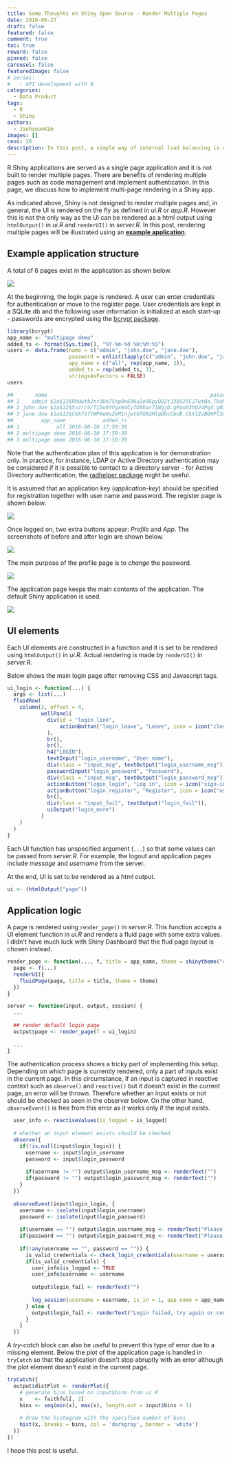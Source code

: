 ```yaml
---
title: Some Thoughts on Shiny Open Source - Render Multiple Pages
date: 2016-06-27
draft: false
featured: false
comment: true
toc: true
reward: false
pinned: false
carousel: false
featuredImage: false
# series:
#   - API development with R
categories:
  - Data Product
tags: 
  - R
  - Shiny
authors:
  - JaehyeonKim
images: []
cevo: 26
description: In this post, a simple way of internal load balancing is demonstrated by redirecting multiple same applications, depending on the number of processes binded to them
---
```


R Shiny applications are served as a single page application and it is not built to render multiple pages. There are benefits of rendering multiple pages such as code management and implement authentication. In this page, we discuss how to implement multi-page rendering in a Shiny app.

As indicated above, Shiny is not designed to render multiple pages and, in general, the UI is rendered on the fly as defined in *ui.R* or *app.R*. However this is not the only way as the UI can be rendered as a html output using `htmlOutput()` in *ui.R* and `renderUI()` in *server.R*. In this post, rendering multiple pages will be illustrated using an [**example application**](https://github.com/jaehyeon-kim/shiny-multipage).

## Example application structure

A total of 6 pages exist in the application as shown below.

![](flow.png#center)

At the beginning, the login page is rendered. A user can enter credentials for authentication or move to the register page. User credentials are kept in a SQLite db and the following user information is initialized at each start-up - passwords are encrypted using the [bcrypt package](https://cran.r-project.org/web/packages/bcrypt/index.html).


```r
library(bcrypt)
app_name <- "multipage demo"
added_ts <- format(Sys.time(), "%Y-%m-%d %H:%M:%S")
users <- data.frame(name = c("admin", "john.doe", "jane.doe"),
                    password = unlist(lapply(c("admin", "john.doe", "jane.doe"), hashpw)),
                    app_name = c("all", rep(app_name, 2)),
                    added_ts = rep(added_ts, 3),
                    stringsAsFactors = FALSE)
users
```

```bash
##       name                                                     password
## 1    admin $2a$12$RhUwtbJnr3Uo75npOeE96u1eRGpyQD2tJ38S2lCJ7wtBa.THxMGf2
## 2 john.doe $2a$12$Svzr/4/Ti5u6YVgx04Cy7OXhar71NgjD.gPpoX3hUJ4Pgd.gN1V.u
## 3 jane.doe $2a$12$CGAfSfYWP9eOuZxM1njwtOfGR2MlqDbcCeUE.CkXlZvBGHPlSORDW
##         app_name            added_ts
## 1            all 2016-06-10 17:59:39
## 2 multipage demo 2016-06-10 17:59:39
## 3 multipage demo 2016-06-10 17:59:39
```

Note that the authentication plan of this application is for demonstration only. In practice, for instance, LDAP or Active Directory authentication may be considered if it is possible to contact to a directory server - for Active Directory authentication, the [radhelper package](https://github.com/jaehyeon-kim/radhelper) might be useful.

It is assumed that an application key (*application-key*) should be specified for registration together with user name and password. The register page is shown below.

![](register.png#center)

Once logged on, two extra buttons appear: *Profile* and *App*. The screenshots of before and after login are shown below.

![](login.png#center)

The main purpose of the profile page is to *change* the password.

![](profile.png#center)

The application page keeps the main contents of the application. The default Shiny application is used.

![](app.png#center)

## UI elements

Each UI elements are constructed in a function and it is set to be rendered using `htmlOutput()` in *ui.R*. Actual rendering is made by `renderUI()` in *server.R*. 

Below shows the main login page after removing CSS and Javascript tags.


```r
ui_login <- function(...) {
  args <- list(...)
  fluidRow(
    column(3, offset = 4,
           wellPanel(
             div(id = "login_link",
                 actionButton("login_leave", "Leave", icon = icon("close"), width = "100px")
             ),
             br(),
             br(),
             h4("LOGIN"),
             textInput("login_username", "User name"),
             div(class = "input_msg", textOutput("login_username_msg")),
             passwordInput("login_password", "Password"),
             div(class = "input_msg", textOutput("login_password_msg")),
             actionButton("login_login", "Log in", icon = icon("sign-in"), width = "100px"),
             actionButton("login_register", "Register", icon = icon("user-plus"), width = "100px"),
             br(),
             div(class = "input_fail", textOutput("login_fail")),
             uiOutput("login_more")
           )
    )
  )
}
```

Each UI function has unspecified argument (`...`) so that some values can be passed from *server.R*. For example, the logout and application pages include *message* and *username* from the server.

At the end, UI is set to be rendered as a html output.


```r
ui <- (htmlOutput("page"))
```

## Application logic

A page is rendered using `render_page()` in *server.R*. This function accepts a UI element function in *ui.R* and renders a fluid page with some extra values. I didn't have much luck with Shiny Dashboard that the flud page layout is chosen instead.


```r
render_page <- function(..., f, title = app_name, theme = shinytheme("cerulean")) {
  page <- f(...)
  renderUI({
    fluidPage(page, title = title, theme = theme)
  })
}

server <- function(input, output, session) {
  ...
  
  ## render default login page
  output$page <- render_page(f = ui_login)
  
  ...
}
```

The authentication process shows a tricky part of implementing this setup. Depending on which page is currently rendered, only a part of inputs exist in the current page. In this circumstance, if an input is captured in reactive context such as `observe()` and `reactive()` but it doesn't exist in the current page, an error will be thrown. Therefore whether an input exists or not should be checked as seen in the observer below. On the other hand, `observeEvent()` is free from this error as it works only if the input exists.


```r
  user_info <- reactiveValues(is_logged = is_logged)
  
  # whether an input element exists should be checked
  observe({
    if(!is.null(input$login_login)) {
      username <- input$login_username
      password <- input$login_password
      
      if(username != "") output$login_username_msg <- renderText("")
      if(password != "") output$login_password_msg <- renderText("")
    }
  })
  
  observeEvent(input$login_login, {
    username <- isolate(input$login_username)
    password <- isolate(input$login_password)
    
    if(username == "") output$login_username_msg <- renderText("Please enter user name")
    if(password == "") output$login_password_msg <- renderText("Please enter password")
    
    if(!any(username == "", password == "")) {
      is_valid_credentials <- check_login_credentials(username = username, password = password, app_name = app_name)
      if(is_valid_credentials) {
        user_info$is_logged <- TRUE
        user_info$username <- username
        
        output$login_fail <- renderText("")
        
        log_session(username = username, is_in = 1, app_name = app_name)
      } else {
        output$login_fail <- renderText("Login failed, try again or contact admin")
      }
    }
  })
```

A *try-catch* block can also be useful to prevent this type of error due to a missing element. Below the plot of the application page is handled in `tryCatch` so that the application doesn't stop abruptly with an error although the plot element doesn't exist in the current page.


```r
tryCatch({
  output$distPlot <- renderPlot({
    # generate bins based on input$bins from ui.R
    x    <- faithful[, 2]
    bins <- seq(min(x), max(x), length.out = input$bins + 1)
    
    # draw the histogram with the specified number of bins
    hist(x, breaks = bins, col = 'darkgray', border = 'white')
  })
})
```

I hope this post is useful.

